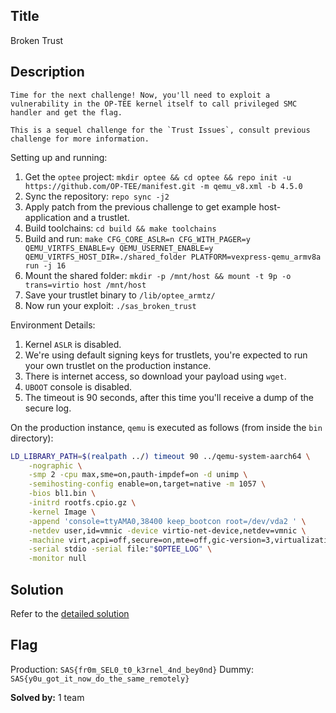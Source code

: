 ## Title

Broken Trust

## Description

```
Time for the next challenge! Now, you'll need to exploit a vulnerability in the OP-TEE kernel itself to call privileged SMC handler and get the flag.

This is a sequel challenge for the `Trust Issues`, consult previous challenge for more information.
```

Setting up and running:

1. Get the `optee` project: `mkdir optee && cd optee && repo init -u https://github.com/OP-TEE/manifest.git -m qemu_v8.xml -b 4.5.0`
2. Sync the repository: `repo sync -j2`
3. Apply patch from the previous challenge to get example host-application and a trustlet.
4. Build toolchains: `cd build && make toolchains`
5. Build and run: `make CFG_CORE_ASLR=n CFG_WITH_PAGER=y QEMU_VIRTFS_ENABLE=y QEMU_USERNET_ENABLE=y QEMU_VIRTFS_HOST_DIR=./shared_folder PLATFORM=vexpress-qemu_armv8a run -j 16`
6. Mount the shared folder: `mkdir -p /mnt/host && mount -t 9p -o trans=virtio host /mnt/host`
7. Save your trustlet binary to `/lib/optee_armtz/`
8. Now run your exploit: `./sas_broken_trust`

Environment Details:

1. Kernel `ASLR` is disabled.
2. We're using default signing keys for trustlets, you're expected to run your own trustlet on the production instance.
3. There is internet access, so download your payload using `wget`.
4. `UBOOT` console is disabled.
5. The timeout is 90 seconds, after this time you'll receive a dump of the secure log.

On the production instance, `qemu` is executed as follows (from inside the `bin` directory):

```bash
LD_LIBRARY_PATH=$(realpath ../) timeout 90 ../qemu-system-aarch64 \
    -nographic \
    -smp 2 -cpu max,sme=on,pauth-impdef=on -d unimp \
    -semihosting-config enable=on,target=native -m 1057 \
    -bios bl1.bin \
    -initrd rootfs.cpio.gz \
    -kernel Image \
    -append 'console=ttyAMA0,38400 keep_bootcon root=/dev/vda2 ' \
    -netdev user,id=vmnic -device virtio-net-device,netdev=vmnic \
    -machine virt,acpi=off,secure=on,mte=off,gic-version=3,virtualization=false \
    -serial stdio -serial file:"$OPTEE_LOG" \
    -monitor null
```

## Solution
Refer to the [detailed solution](./writeup/)

## Flag
Production: `SAS{fr0m_SEL0_t0_k3rnel_4nd_bey0nd}`
Dummy: `SAS{y0u_got_it_now_do_the_same_remotely}`

**Solved by:** 1 team